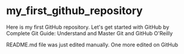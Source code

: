 # my_first_github_repository
Here is my first GitHub repository. Let's get started with GitHub by Complete Git Guide: Understand and Master Git and GitHub O'Reilly

README.md file was just edited manually. One more edited on GitHub
